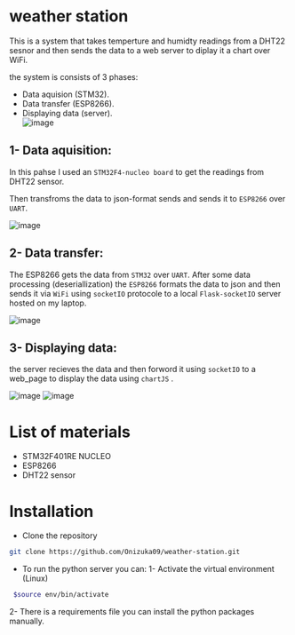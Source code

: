 # weather station 

This is a system that takes temperture and humidty readings from a DHT22 sesnor and then sends the data to a web server to diplay it a chart over WiFi.

the system is consists of 3 phases:
- Data aquision (STM32). 
- Data transfer (ESP8266).
- Displaying data (server).  
![image](images/pic1.jpg)
## 1- Data aquisition: 
In this pahse I used an ```STM32F4-nucleo board``` to get the readings from DHT22 sensor. 

Then transfroms the data to json-format
 sends and sends it to ```ESP8266``` over ```UART```. 
 
![image](images/pic2.jpg)
## 2- Data transfer:
The ESP8266 gets the data from ```STM32``` over ```UART```. 
 After some data processing (deseriallization) the ```ESP8266``` formats the data to json and then sends it via ```WiFi``` using ```socketIO``` protocole to a local ```Flask-socketIO``` server hosted on my laptop.   
 
![image](images/pic3.jpg) 
## 3- Displaying data:
the server recieves the data and then forword it using ```socketIO``` to a web_page to display the data using ```chartJS``` .

![image](images/pic4.png) 
![image](images/pic5.png)
# List of materials 
- STM32F401RE NUCLEO  
- ESP8266 
- DHT22 sensor


# Installation 
- Clone the repository 
```bash 
git clone https://github.com/Onizuka09/weather-station.git
``` 

- To run the python server you can:
 1- Activate the virtual environment (Linux)
```bash 
 $source env/bin/activate     
```    
 2- There is a requirements file you can install the python packages manually.     

